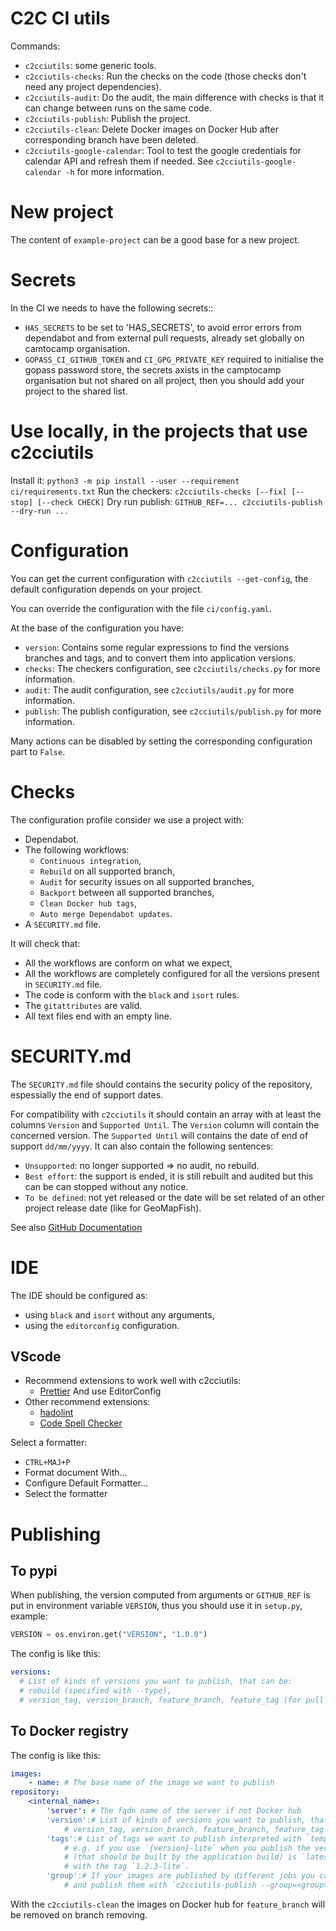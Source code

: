 # C2C CI utils

Commands:

- `c2cciutils`: some generic tools.
- `c2cciutils-checks`: Run the checks on the code (those checks don't need any project dependencies).
- `c2cciutils-audit`: Do the audit, the main difference with checks is that it can change between runs on the same code.
- `c2cciutils-publish`: Publish the project.
- `c2cciutils-clean`: Delete Docker images on Docker Hub after corresponding branch have been deleted.
- `c2cciutils-google-calendar`: Tool to test the google credentials for calendar API and refresh them if needed. See `c2cciutils-google-calendar -h` for more information.

# New project

The content of `example-project` can be a good base for a new project.

# Secrets

In the CI we needs to have the following secrets::

- `HAS_SECRETS` to be set to 'HAS_SECRETS', to avoid error errors from dependabot and from external
  pull requests, already set globally on camtocamp organisation.
- `GOPASS_CI_GITHUB_TOKEN` and `CI_GPG_PRIVATE_KEY` required to initialise the gopass password store,
  the secrets axists in the camptocamp organisation but not shared on all project, then you should add
  your project to the shared list.

# Use locally, in the projects that use c2cciutils

Install it: `python3 -m pip install --user --requirement ci/requirements.txt`
Run the checkers: `c2cciutils-checks [--fix] [--stop] [--check CHECK]`
Dry run publish: `GITHUB_REF=... c2cciutils-publish --dry-run ...`

# Configuration

You can get the current configuration with `c2cciutils --get-config`, the default configuration depends on your project.

You can override the configuration with the file `ci/config.yaml`.

At the base of the configuration you have:

- `version`: Contains some regular expressions to find the versions branches and tags, and to convert them into application versions.
- `checks`: The checkers configuration, see `c2cciutils/checks.py` for more information.
- `audit`: The audit configuration, see `c2cciutils/audit.py` for more information.
- `publish`: The publish configuration, see `c2cciutils/publish.py` for more information.

Many actions can be disabled by setting the corresponding configuration part to `False`.

# Checks

The configuration profile consider we use a project with:

- Dependabot.
- The following workflows:
  - `Continuous integration`,
  - `Rebuild` on all supported branch,
  - `Audit` for security issues on all supported branches,
  - `Backport` between all supported branches,
  - `Clean Docker hub tags`,
  - `Auto merge Dependabot updates`.
- A `SECURITY.md` file.

It will check that:

- All the workflows are conform on what we expect,
- All the workflows are completely configured for all the versions present in `SECURITY.md` file.
- The code is conform with the `black` and `isort` rules.
- The `gitattributes` are valid.
- All text files end with an empty line.

# SECURITY.md

The `SECURITY.md` file should contains the security policy of the repository, espessially the end of
support dates.

For compatibility with `c2cciutils` it should contain an array with at least the columns
`Version` and `Supported Until`. The `Version` column will contain the concerned version.
The `Supported Until` will contains the date of end of support `dd/mm/yyyy`.
It can also contain the following sentences:

- `Unsupported`: no longer supported => no audit, no rebuild.
- `Best effort`: the support is ended, it is still rebuilt and audited but this can be can stopped without any notice.
- `To be defined`: not yet released or the date will be set related of an other project release date (like for GeoMapFish).

See also [GitHub Documentation](https://docs.github.com/en/github/managing-security-vulnerabilities/adding-a-security-policy-to-your-repository)

# IDE

The IDE should be configured as:

- using `black` and `isort` without any arguments,
- using the `editorconfig` configuration.

## VScode

- Recommend extensions to work well with c2cciutils:
  - [Prettier](https://marketplace.visualstudio.com/items?itemName=esbenp.prettier-vscode) And use EditorConfig
- Other recommend extensions:
  - [hadolint](https://marketplace.visualstudio.com/items?itemName=exiasr.hadolint)
  - [Code Spell Checker](https://marketplace.visualstudio.com/items?itemName=streetsidesoftware.code-spell-checker)

Select a formatter:

- `CTRL+MAJ+P`
- Format document With...
- Configure Default Formatter...
- Select the formatter

# Publishing

## To pypi

When publishing, the version computed from arguments or `GITHUB_REF` is put in environment variable `VERSION`, thus you should use it in `setup.py`, example:

```python
VERSION = os.environ.get("VERSION", "1.0.0")
```

The config is like this:

```yaml
versions:
  # List of kinds of versions you want to publish, that can be:
  # rebuild (specified with --type),
  # version_tag, version_branch, feature_branch, feature_tag (for pull request)
```

## To Docker registry

The config is like this:

```yaml
images:
    - name: # The base name of the image we want to publish
repository:
    <internal_name>:
        'server': # The fqdn name of the server if not Docker hub
        'version':# List of kinds of versions you want to publish, that can be: rebuild (specified using --type),
            # version_tag, version_branch, feature_branch, feature_tag (for pull request)
        'tags':# List of tags we want to publish interpreted with `template(version=version)`
            # e.g. if you use `{version}-lite` when you publish the version `1.2.3` the source tag
            # (that should be built by the application build) is `latest-lite`, and it will be published
            # with the tag `1.2.3-lite`.
        'group':# If your images are published by different jobs you can separate them in different groups
            # and publish them with `c2cciutils-publish --group=<group>`
```

With the `c2cciutils-clean` the images on Docker hub for `feature_branch` will be removed on branch removing.
